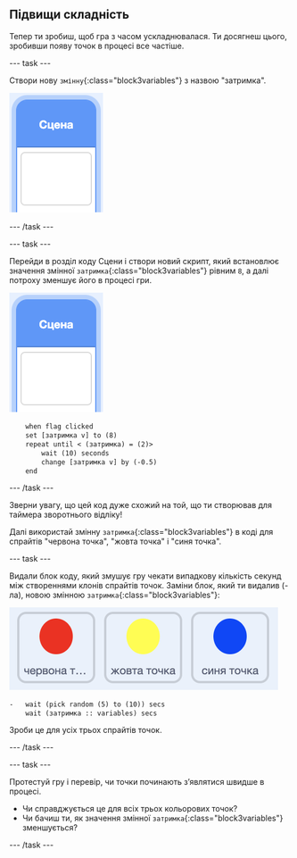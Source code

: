 ## Підвищи складність

Тепер ти зробиш, щоб гра з часом ускладнювалася. Ти досягнеш цього, зробивши появу точок в процесі все частіше.

--- task ---

Створи нову `змінну`{:class="block3variables"} з назвою "затримка".

![Спрайт Сцени](images/stage-sprite.png)

--- /task ---

--- task ---

Перейди в розділ коду Сцени і створи новий скрипт, який встановлює значення змінної `затримка`{:class="block3variables"} рівним `8`, а далі потроху зменшує його в процесі гри.

![Спрайт Сцени](images/stage-sprite.png)

```blocks3
    when flag clicked
    set [затримка v] to (8)
    repeat until < (затримка) = (2)>
        wait (10) seconds
        change [затримка v] by (-0.5)
    end
```

--- /task ---

Зверни увагу, що цей код дуже схожий на той, що ти створював для таймера зворотнього відліку!

Далі використай змінну `затримка`{:class="block3variables"} в коді для спрайтів "червона точка", "жовта точка" і "синя точка".

--- task ---

Видали блок коду, який змушує гру чекати випадкову кількість секунд між створеннями клонів спрайтів точок. Заміни блок, який ти видалив (-ла), новою змінною `затримка`{:class="block3variables"}:

![знімок екрана](images/all-dots.png)

```blocks3
-   wait (pick random (5) to (10)) secs
    wait (затримка :: variables) secs
```

Зроби це для усіх трьох спрайтів точок.

--- /task ---

--- task ---

Протестуй гру і перевір, чи точки починають з’являтися швидше в процесі.

+ Чи справджується це для всіх трьох кольорових точок?
+ Чи бачиш ти, як значення змінної `затримка`{:class="block3variables"} зменшується?

--- /task ---